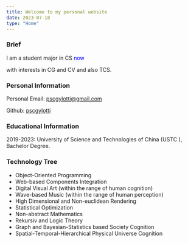 ```yaml
---
title: Welcome to my personal website
date: 2023-07-18
type: "Home"
---
```


### Brief

I am a student major in CS <span style="color:blue" title="Year 2023">now</span>

with interests in CG and CV and also TCS.

### Personal Information

Personal Email: <a href="mailto:pscgylotti@gmail.com">pscgylotti@gmail.com</a>  <i class="fa fa-envelope"></i>

Github: [pscgylotti](https://github.com/Pscgylotti) <i class="fa-brands fa-github"></i>

### Educational Information

2019-2023: University of Science and Technologies of China (USTC <a href="https://www.ustc.edu.cn"> <i class="fa fa-book"></i></a>), Bachelor Degree.

### Technology Tree

* Object-Oriented Programming <i class="fa fa-computer"></i>
* Web-based Components Integration <i class="fa fa-code"></i>
* Digital Visual Art (within the range of human cognition) <i class="fa fa-palette"></i>
* Wave-based Music (within the range of human perception) <i class="fa fa-waveform"></i>
* High Dimensional and Non-euclidean Rendering <i class="fa fa-chart-scatter-3d"></i>
* Statistical Optimization <i class="fa fa-chart-simple"></i>
* Non-abstract Mathematics <i class="fa fa-function"></i>
* Rekursiv and Logic Theory <i class="fa fa-diagram-venn"></i>
* Graph and Bayesian-Statistics based Society Cognition <i class="fa fa-circle-nodes"></i>
* Spatial-Temporal-Hierarchical Physical Universe Cognition <i class="fa fa-atom"></i>
